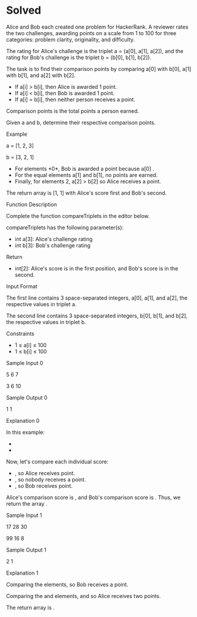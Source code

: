 # Solved

Alice and Bob each created one problem for HackerRank. A reviewer rates the two challenges, awarding points on a scale from 1 to 100 for three categories: problem clarity, originality, and difficulty.

The rating for Alice's challenge is the triplet a = (a[0], a[1], a[2]), and the rating for Bob's challenge is the triplet b = (b[0], b[1], b[2]).

The task is to find their comparison points by comparing a[0] with b[0], a[1] with b[1], and a[2] with b[2].

- If a[i] \> b[i], then Alice is awarded 1 point.
- If a[i] \< b[i], then Bob is awarded 1 point.
- If a[i] = b[i], then neither person receives a point.

Comparison points is the total points a person earned.

Given a and b, determine their respective comparison points.

Example

a = [1, 2, 3]

b = [3, 2, 1]

- For elements \*0\*, Bob is awarded a point because a[0] .
- For the equal elements a[1] and b[1], no points are earned.
- Finally, for elements 2, a[2] \> b[2] so Alice receives a point.

The return array is [1, 1] with Alice's score first and Bob's second.

Function Description

Complete the function compareTriplets in the editor below.

compareTriplets has the following parameter(s):

- int a[3]: Alice's challenge rating
- int b[3]: Bob's challenge rating

Return

- int[2]: Alice's score is in the first position, and Bob's score is in the second.

Input Format

The first line contains 3 space-separated integers, a[0], a[1], and a[2], the respective values in triplet a.

The second line contains 3 space-separated integers, b[0], b[1], and b[2], the respective values in triplet b.

Constraints

- 1 ≤ a[i] ≤ 100
- 1 ≤ b[i] ≤ 100

Sample Input 0

5 6 7

3 6 10

Sample Output 0

1 1

Explanation 0

In this example:

-
-

Now, let's compare each individual score:

- , so Alice receives point.
- , so nobody receives a point.
- , so Bob receives point.

Alice's comparison score is , and Bob's comparison score is . Thus, we return the array .

Sample Input 1

17 28 30

99 16 8

Sample Output 1

2 1

Explanation 1

Comparing the elements, so Bob receives a point.

Comparing the and elements, and so Alice receives two points.

The return array is .